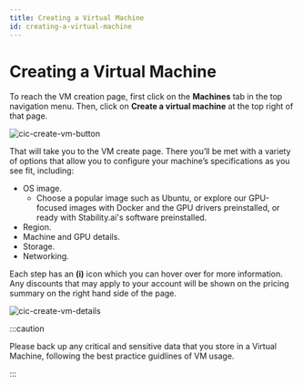 ```yaml
---
title: Creating a Virtual Machine 
id: creating-a-virtual-machine
---
```


# Creating a Virtual Machine

To reach the VM creation page, first click on the **Machines** tab in the top navigation menu.
Then, click on **Create a virtual machine** at the top right of that page.

![cic-create-vm-button](@site/static/img/cic-create-vm-button.png)


That will take you to the VM create page.
There you’ll be met with a variety of options that allow you to configure your machine’s specifications as you see fit, including:
- OS image.
    - Choose a popular image such as Ubuntu, or explore our GPU-focused images with Docker and the GPU drivers preinstalled, or ready with Stability.ai's software preinstalled.
- Region.
- Machine and GPU details.
- Storage.
- Networking.

Each step has an **(i)** icon which you can hover over for more information. 
Any discounts that may apply to your account will be shown on the pricing summary on the right hand side of the page.

![cic-create-vm-details](@site/static/img/cic-create-vm-details.png)

:::caution

Please back up any critical and sensitive data that you store in a Virtual Machine, following the best practice guidlines of VM usage.

:::